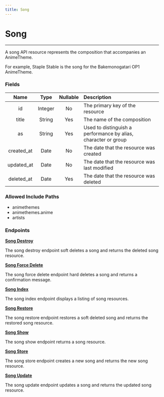 ```yaml
---
title: Song
---
```


# Song

---

A song API resource represents the composition that accompanies an AnimeTheme.

For example, Staple Stable is the song for the Bakemonogatari OP1 AnimeTheme.

### Fields

|    Name    |  Type   | Nullable | Description                                                    |
| :--------: | :-----: | :------: | :------------------------------------------------------------- |
| id         | Integer | No       | The primary key of the resource                                |
| title      | String  | Yes      | The name of the composition                                    |
| as         | String  | Yes      | Used to distinguish a performance by alias, character or group |
| created_at | Date    | No       | The date that the resource was created                         |
| updated_at | Date    | No       | The date that the resource was last modified                   |
| deleted_at | Date    | Yes      | The date that the resource was deleted                         |

### Allowed Include Paths

* animethemes
* animethemes.anime
* artists

### Endpoints

**[Song Destroy](/wiki/song/destroy/)**

The song destroy endpoint soft deletes a song and returns the deleted song resource.

**[Song Force Delete](/wiki/song/forceDelete/)**

The song force delete endpoint hard deletes a song and returns a confirmation message.

**[Song Index](/wiki/song/index/)**

The song index endpoint displays a listing of song resources.

**[Song Restore](/wiki/song/restore/)**

The song restore endpoint restores a soft deleted song and returns the restored song resource.

**[Song Show](/wiki/song/show/)**

The song show endpoint returns a song resource.

**[Song Store](/wiki/song/store/)**

The song store endpoint creates a new song and returns the new song resource.

**[Song Update](/wiki/song/update/)**

The song update endpoint updates a song and returns the updated song resource.